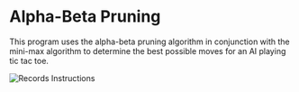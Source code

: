 # Alpha-Beta Pruning

This program uses the alpha-beta pruning algorithm in conjunction with the mini-max algorithm to determine the best possible moves for an AI playing tic tac toe.

![Records Instructions](https://github.com/coleternes/gifs/blob/main/cpsc390/abp.gif)
